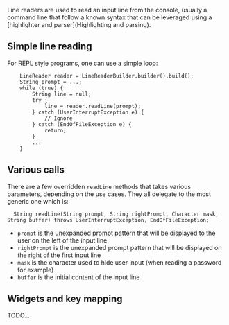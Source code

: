 Line readers are used to read an input line from the console, usually a command line that follow a known syntax that can be leveraged using a [highlighter and parser](Highlighting and parsing).

## Simple line reading

For REPL style programs, one can use a simple loop:
```
    LineReader reader = LineReaderBuilder.builder().build();
    String prompt = ...;
    while (true) {
        String line = null;
        try {
            line = reader.readLine(prompt);
        } catch (UserInterruptException e) {
            // Ignore
        } catch (EndOfFileException e) {
            return;
        }
        ...
    }
```

## Various calls

There are a few overridden `readLine` methods that takes various parameters, depending on the use cases. They all delegate to the most generic one which is:
```
  String readLine(String prompt, String rightPrompt, Character mask, String buffer) throws UserInterruptException, EndOfFileException;
```

 * `prompt` is the unexpanded prompt pattern that will be displayed to the user on the left of the input line
 * `rightPrompt` is the unexpanded prompt pattern that will be displayed on the right of the first input line
 * `mask` is the character used to hide user input (when reading a password for example)
 * `buffer` is the initial content of the input line

## Widgets and key mapping

TODO...

